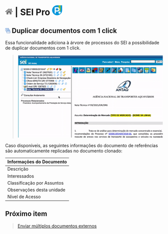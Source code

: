 # [![Home](../img/home.png)](../) |  SEI Pro ![Icone](../img/icon-32.png)

## ![SEI Pro Duplicar Documento](../img/icon-duplicardoc.png) Duplicar documentos com 1 click

Essa funcionalidade adiciona à árvore de processos do SEI a possibilidade de duplicar documentos com 1 click.

> ![Tela Duplicar Documento](../img/tela-duplicardoc.gif)  

Caso disponíveis, as seguintes informações do documento de referências são automaticamente replicadas no documento clonado:

|  Informações do Documento  |
| ------------------- | 
|  Descrição |
|  Interessados |
|  Classificação por Assuntos |
|  Observações desta unidade |
|  Nível de Acesso |

## Próximo item

> [Enviar múltiplos documentos externos](../pages/UPLOADDOCS.md)
